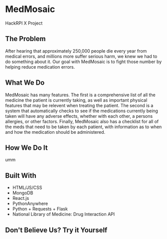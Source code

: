 # MedMosaic
HackRPI X Project 

## The Problem
After hearing that approximately 250,000 people die every year from medical errors, and millions more suffer serious harm, we knew we had to do something about it. Our goal with MedMosaic is to
fight those number by helping reduce medication errors.

## What We Do
MedMosaic has many features. The first is a comprehensive list of all the medicine the patient is currently taking, as well as important physical features that may be relevent when treating the patient. The second is a system that automatically checks to see if the medications currently being taken will have any adverse effects, whether with each other, a persons allergies, or other
factors. Finally, MedMosaic also has a checklist for all of the meds that need to be taken by each patient, with information as to when and how the medication should be administered.

## How We Do It
umm

## Built With
- HTML/JS/CSS
- MongoDB
- React.js
- PythonAnywhere
- Python + Requests + Flask
- National Library of Medicine: Drug Interaction API

## Don't Believe Us? Try it Yourself
